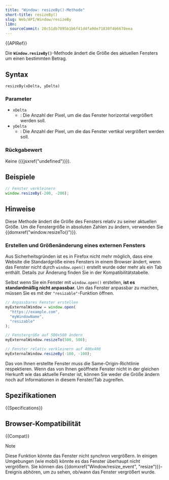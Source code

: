 ```yaml
---
title: "Window: resizeBy()-Methode"
short-title: resizeBy()
slug: Web/API/Window/resizeBy
l10n:
  sourceCommit: 20c51db7895b1b6f41d4fa90e71830f4b6678eea
---
```


{{APIRef}}

Die **`Window.resizeBy()`**-Methode ändert die Größe des aktuellen Fensters um einen bestimmten Betrag.

## Syntax

```js-nolint
resizeBy(xDelta, yDelta)
```

### Parameter

- `xDelta`
  - : Die Anzahl der Pixel, um die das Fenster horizontal vergrößert werden soll.
- `yDelta`
  - : Die Anzahl der Pixel, um die das Fenster vertikal vergrößert werden soll.

### Rückgabewert

Keine ({{jsxref("undefined")}}).

## Beispiele

```js
// Fenster verkleinern
window.resizeBy(-200, -200);
```

## Hinweise

Diese Methode ändert die Größe des Fensters relativ zu seiner aktuellen Größe. Um die Fenstergröße in absoluten Zahlen zu ändern, verwenden Sie {{domxref("window.resizeTo()")}}.

### Erstellen und Größenänderung eines externen Fensters

Aus Sicherheitsgründen ist es in Firefox nicht mehr möglich, dass eine Website die Standardgröße eines Fensters in einem Browser ändert, wenn das Fenster nicht durch `window.open()` erstellt wurde oder mehr als ein Tab enthält. Details zur Änderung finden Sie in der Kompatibilitätstabelle.

Selbst wenn Sie ein Fenster mit `window.open()` erstellen, **ist es standardmäßig nicht anpassbar.** Um das Fenster anpassbar zu machen, müssen Sie es mit der `"resizable"`-Funktion öffnen.

```js
// Anpassbares Fenster erstellen
myExternalWindow = window.open(
  "https://example.com",
  "myWindowName",
  "resizable"
);

// Fenstergröße auf 500x500 ändern
myExternalWindow.resizeTo(500, 500);

// Fenster relativ verkleinern auf 400x400
myExternalWindow.resizeBy(-100, -100);
```

Das von Ihnen erstellte Fenster muss die Same-Origin-Richtlinie respektieren. Wenn das von Ihnen geöffnete Fenster nicht in der gleichen Herkunft wie das aktuelle Fenster ist, können Sie weder die Größe ändern noch auf Informationen in diesem Fenster/Tab zugreifen.

## Spezifikationen

{{Specifications}}

## Browser-Kompatibilität

{{Compat}}

> [!NOTE]
> Diese Funktion könnte das Fenster nicht synchron vergrößern. In einigen Umgebungen (wie mobil) könnte es das Fenster überhaupt nicht vergrößern. Sie können das {{domxref("Window/resize_event", "resize")}}-Ereignis abhören, um zu sehen, ob/wann das Fenster vergrößert wurde.
